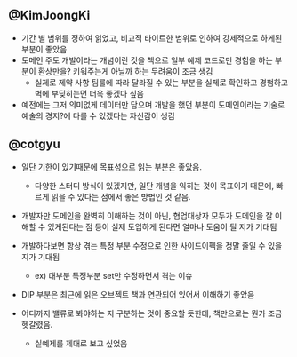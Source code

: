 ## @KimJoongKi 
- 기간 별 범위를 정하여 읽었고, 비교적 타이트한 범위로 인하여 강제적으로 하게된 부분이 좋았음
- 도메인 주도 개발이라는 개념이란 것을 책으로 일부 예제 코드로만 경험을 하는 부분이 환상만을? 키워주는게 아닐까 하는 두려움이 조금 생김
  - 실제로 제약 사항 팀룰에 따라 달라질 수 있는 부분을 실제로 확인하고 경험하고 벽에 부딪히는면 더욱 좋겠다 싶음
- 예전에는 그저 의미없게 데이터만 담으며 개발을 했던 부분이 도메인이라는 기술로 예술의 경지?에 다를 수 있겠다는 자신감이 생김


## @cotgyu  


- 일단 기한이 있기때문에 목표성으로 읽는 부분은 좋았음. 
  - 다양한 스터디 방식이 있겠지만, 일단 개념을 익히는 것이 목표이기 때문에, 빠르게 읽을 수 있다는 점에서 좋은 방법인 것 같음.

- 개발자만 도메인을 완벽히 이해하는 것이 아닌, 협업대상자 모두가 도메인을 잘 이해할 수 있게된다는 점 등이 실제 도입하게 된다면 얼마나 도움이 될 지가 기대됨
  

- 개발하다보면 항상 겪는 특정 부분 수정으로 인한 사이드이펙을 정말 줄일 수 있을 지가 기대됨
  - ex) 대부분 특정부분 set만 수정하면서 겪는 이슈

- DIP 부분은 최근에 읽은 오브젝트 책과 연관되어 있어서 이해하기 좋았음

- 어디까지 밸류로 봐야하는 지 구분하는 것이 중요할 듯한데, 책만으로는 뭔가 조금 헷갈렸음.
  - 실예제를 제대로 보고 싶었음
